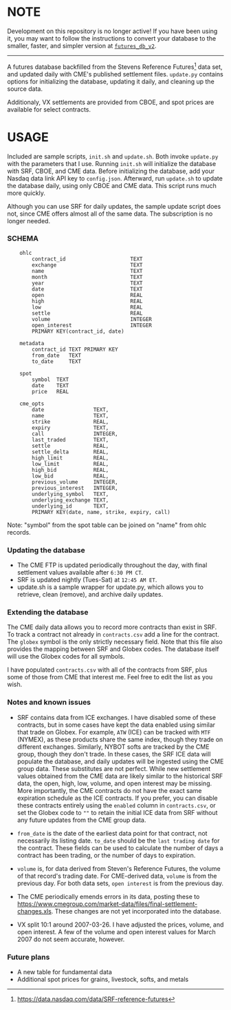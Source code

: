 # NOTE

Development on this repository is no longer active! If you have been using it, you may want to follow the instructions to convert your database to the smaller, faster, and simpler version at [`futures_db_v2`](https://www.github.com/toobrien/futures_db_v2).


----------



A futures database backfilled from the Stevens Reference Futures[^1] data set, and updated daily with CME's published settlement files. `update.py` contains options for initializing the database, updating it daily, and cleaning up the source data.

Additionaly, VX settlements are provided from CBOE, and spot prices are available for select contracts.

# USAGE

Included are sample scripts, `init.sh` and `update.sh`. Both invoke `update.py` with the parameters that I use. Running `init.sh` will initialize the database with SRF, CBOE, and CME data. Before initializing the database, add your Nasdaq data link API key to `config.json`. Afterward, run `update.sh` to update the database daily, using only CBOE and CME data. This script runs much more quickly.

Although you can use SRF for daily updates, the sample update script does not, since CME offers almost all of the same data. The subscription is no longer needed.

### SCHEMA

```
    ohlc
        contract_id                     TEXT
        exchange                        TEXT
        name                            TEXT
        month                           TEXT
        year                            TEXT
        date                            TEXT
        open                            REAL
        high                            REAL
        low                             REAL
        settle                          REAL
        volume                          INTEGER
        open_interest                   INTEGER
        PRIMARY KEY(contract_id, date)  

    metadata
        contract_id TEXT PRIMARY KEY
        from_date   TEXT
        to_date     TEXT

    spot
        symbol  TEXT
        date    TEXT
        price   REAL

    cme_opts
        date                TEXT,
        name                TEXT,
        strike              REAL,
        expiry              TEXT, 
        call                INTEGER,
        last_traded         TEXT,
        settle              REAL,
        settle_delta        REAL,
        high_limit          REAL,
        low_limit           REAL,
        high_bid            REAL,
        low_bid             REAL,
        previous_volume     INTEGER,
        previous_interest   INTEGER,
        underlying_symbol   TEXT,
        underlying_exchange TEXT,
        underlying_id       TEXT,
        PRIMARY KEY(date, name, strike, expiry, call)
```

Note: "symbol" from the spot table can be joined on "name" from ohlc records.

### Updating the database

- The CME FTP is updated periodically throughout the day, with final settlement values available after `6:30 PM CT`.
- SRF is updated nightly (Tues-Sat) at `12:45 AM ET`.
- update.sh is a sample wrapper for update.py, which allows you to retrieve, clean (remove), and archive daily updates.

### Extending the database

The CME daily data allows you to record more contracts than exist in SRF. To track a contract not already in `contracts.csv` add a line for the contract. The `globex` symbol is the only strictly necessary field. Note that this file also provides the mapping between SRF and Globex codes. The database itself will use the Globex codes for all symbols.

I have populated `contracts.csv` with all of the contracts from SRF, plus some of those from CME that interest me. Feel free to edit the list as you wish.

### Notes and known issues

- SRF contains data from ICE exchanges. I have disabled some of these contracts, but in some cases have kept the data enabled using similar that trade on Globex. For example, `ATW` (ICE) can be tracked with `MTF` (NYMEX), as these products share the same index, though they trade on different exchanges. Similarly, NYBOT softs are tracked by the CME group, though they don't trade. In these cases, the SRF ICE data will populate the database, and daily updates will be ingested using the CME group data. These substitutes are not perfect. While new settlement values obtained from the CME data are likely similar to the historical SRF data, the open, high, low, volume, and open interest may be missing. More importantly, the CME contracts do not have the exact same expiration schedule as the ICE contracts. If you prefer, you can disable these contracts entirely using the `enabled` column in `contracts.csv`, or set the Globex code to `""` to retain the initial ICE data from SRF without any future updates from the CME group data.

- `from_date` is the date of the earliest data point for that contract, not necessarily its listing date. `to_date` should be the `last trading date` for the contract. These fields can be used to calculate the number of days a contract has been trading, or the number of days to expiration.

- `volume` is, for data derived from Steven's Reference Futures, the volume of that record's trading date. For CME-derived data, `volume` is from the previous day. For both data sets, `open interest` is from the previous day.

- The CME periodically emends errors in its data, posting these to https://www.cmegroup.com/market-data/files/final-settlement-changes.xls. These changes are not yet incorporated into the database.

- VX split 10:1 around 2007-03-26. I have adjusted the prices, volume, and open interest. A few of the volume and open interest values for March 2007 do not seem accurate, however.

### Future plans

- A new table for fundamental data
- Additional spot prices for grains, livestock, softs, and metals

[^1]: https://data.nasdaq.com/data/SRF-reference-futures
